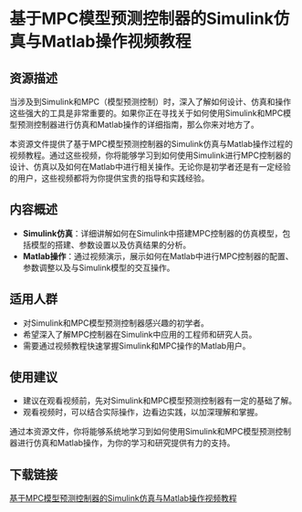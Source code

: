 # 基于MPC模型预测控制器的Simulink仿真与Matlab操作视频教程

## 资源描述

当涉及到Simulink和MPC（模型预测控制）时，深入了解如何设计、仿真和操作这些强大的工具是非常重要的。如果你正在寻找关于如何使用Simulink和MPC模型预测控制器进行仿真和Matlab操作的详细指南，那么你来对地方了。

本资源文件提供了基于MPC模型预测控制器的Simulink仿真与Matlab操作过程的视频教程。通过这些视频，你将能够学习到如何使用Simulink进行MPC控制器的设计、仿真以及如何在Matlab中进行相关操作。无论你是初学者还是有一定经验的用户，这些视频都将为你提供宝贵的指导和实践经验。

## 内容概述

- **Simulink仿真**：详细讲解如何在Simulink中搭建MPC控制器的仿真模型，包括模型的搭建、参数设置以及仿真结果的分析。
- **Matlab操作**：通过视频演示，展示如何在Matlab中进行MPC控制器的配置、参数调整以及与Simulink模型的交互操作。

## 适用人群

- 对Simulink和MPC模型预测控制器感兴趣的初学者。
- 希望深入了解MPC控制器在Simulink中应用的工程师和研究人员。
- 需要通过视频教程快速掌握Simulink和MPC操作的Matlab用户。

## 使用建议

- 建议在观看视频前，先对Simulink和MPC模型预测控制器有一定的基础了解。
- 观看视频时，可以结合实际操作，边看边实践，以加深理解和掌握。

通过本资源文件，你将能够系统地学习到如何使用Simulink和MPC模型预测控制器进行仿真和Matlab操作，为你的学习和研究提供有力的支持。

## 下载链接

[基于MPC模型预测控制器的Simulink仿真与Matlab操作视频教程](https://pan.quark.cn/s/f6897de1f971)